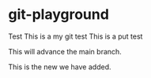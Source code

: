 # git-playground
Test
This is a my git test
This is a put test

This will advance the main branch.

This is the new we have added.

